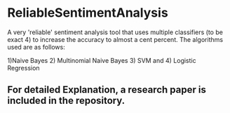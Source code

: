 # ReliableSentimentAnalysis
A very 'reliable' sentiment analysis tool that uses multiple classifiers (to be exact 4)  to increase the accuracy to almost a cent percent. The algorithms used are as follows:

1)Naive Bayes
2) Multinomial Naive Bayes
3) SVM and
4) Logistic Regression

For detailed Explanation, a research paper is included in the repository.
---------------------
